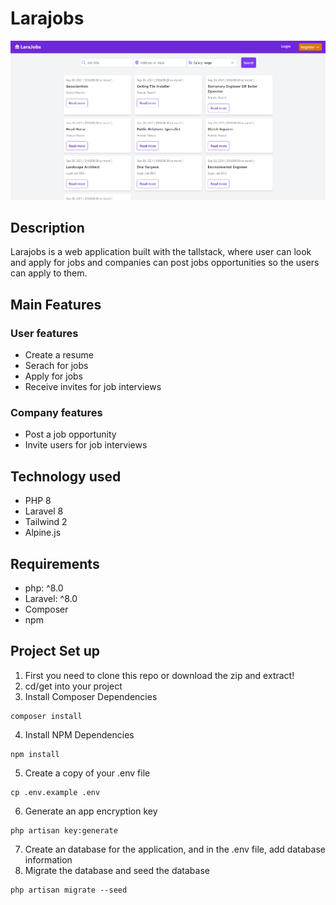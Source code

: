 # Larajobs

![main img](readme/homepage.png)

## Description

Larajobs is a web application built with the tallstack, where user can look and apply for jobs and companies can post jobs opportunities so the users can apply to them.

## Main Features

### User features

-   Create a resume
-   Serach for jobs
-   Apply for jobs
-   Receive invites for job interviews

### Company features

-   Post a job opportunity
-   Invite users for job interviews

## Technology used

- PHP 8
- Laravel 8
- Tailwind 2
- Alpine.js

## Requirements

-   php: ^8.0
-   Laravel: ^8.0
-   Composer
-   npm

## Project Set up

1. First you need to clone this repo or download the zip and extract!
2. cd/get into your project
3. Install Composer Dependencies

```
composer install
```

4. Install NPM Dependencies

```
npm install
```

5. Create a copy of your .env file

```
cp .env.example .env
```

6. Generate an app encryption key

```
php artisan key:generate
```

7. Create an database for the application, and in the .env file, add database information
8. Migrate the database and seed the database

```
php artisan migrate --seed
```
